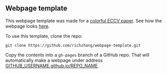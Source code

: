 ## <b>Webpage template</b>

This webpage template was made for a [colorful ECCV paper](http://richzhang.github.io/colorization/). See how the webpage looks [here](https://richzhang.github.io/webpage-template).

To use this template, clone the repo:

```
git clone https://github.com/richzhang/webpage-template.git
```

Copy the contents into a `gh-pages` branch of a GitHub repo. That will automatically make a webpage under address [GITHUB_USERNAME.github.io/REPO_NAME](AnoSub-CVPR2025.github.io/zerocad_webpage).

